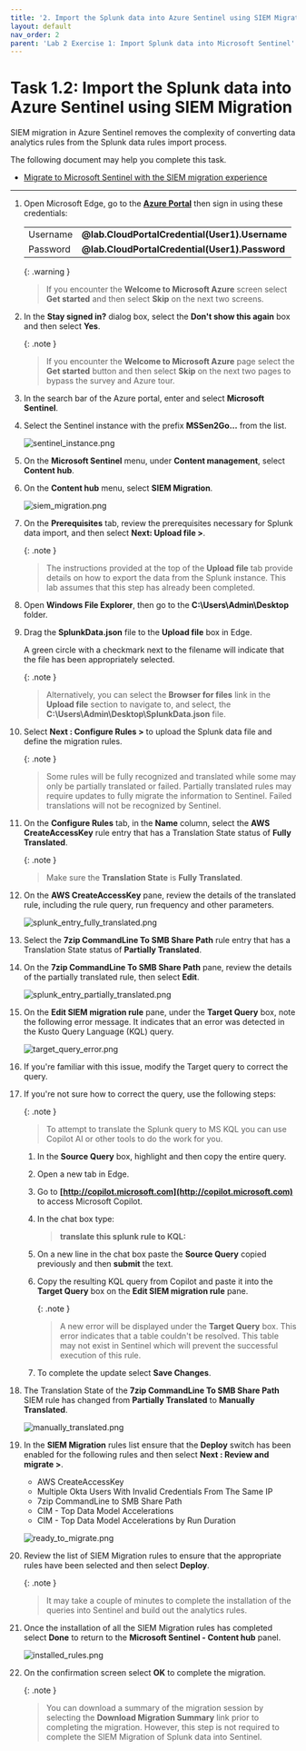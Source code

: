 ```yaml
---
title: '2. Import the Splunk data into Azure Sentinel using SIEM Migration'
layout: default
nav_order: 2
parent: 'Lab 2 Exercise 1: Import Splunk data into Microsoft Sentinel'
---
```


# Task 1.2: Import the Splunk data into Azure Sentinel using SIEM Migration

SIEM migration in Azure Sentinel removes the complexity of converting data analytics rules from the Splunk data rules import process.

The following document may help you complete this task.  

- [Migrate to Microsoft Sentinel with the SIEM migration experience](https://learn.microsoft.com/en-us/azure/sentinel/siem-migration)

---

1.  Open Microsoft Edge, go to the **[Azure Portal](https://portal.azure.com)** then sign in using these credentials:

    | | |
    |:--|:--|
    | Username | **@lab.CloudPortalCredential(User1).Username** |
    | Password | **@lab.CloudPortalCredential(User1).Password** |

    {: .warning }
    > If you encounter the **Welcome to Microsoft Azure** screen select **Get started** and then select **Skip** on the next two screens.

1.  In the **Stay signed in?** dialog box, select the **Don't show this again** box and then select **Yes**.

    {: .note }
    > If you encounter the **Welcome to Microsoft Azure** page select the **Get started** button and then select **Skip** on the next two pages to bypass the survey and Azure tour.

1.  In the search bar of the Azure portal, enter and select **Microsoft Sentinel**.

1.  Select the Sentinel instance with the prefix **MSSen2Go...** from the list.

    ![sentinel_instance.png](../media/sentinel_instance.png)

1.  On the **Microsoft Sentinel** menu, under **Content management**, select **Content hub**.

1.  On the **Content hub** menu, select **SIEM Migration**.

    ![siem_migration.png](../media/siem_migration.png)

1.  On the **Prerequisites** tab, review the prerequisites necessary for Splunk data import, and then select **Next: Upload file >**.

    {: .note }
    > The instructions provided at the top of the **Upload file** tab provide details on how to export the data from the Splunk instance. This lab assumes that this step has already been completed.

1.  Open **Windows File Explorer**, then go to the **C:\Users\Admin\Desktop** folder.

1.  Drag the **SplunkData.json** file to the **Upload file** box in Edge.

    A green circle with a checkmark next to the filename will indicate that the file has been appropriately selected.

    {: .note }
    >Alternatively, you can select the **Browser for files** link in the **Upload file** section to navigate to, and select, the **C:\Users\Admin\Desktop\SplunkData.json** file.

1.  Select **Next : Configure Rules >** to upload the Splunk data file and define the migration rules.

    {: .note }
    > Some rules will be fully recognized and translated while some may only be partially translated or failed. Partially translated rules may require updates to fully migrate the information to Sentinel. Failed translations will not be recognized by Sentinel.

1.  On the **Configure Rules** tab, in the **Name** column, select the **AWS CreateAccessKey** rule entry that has a Translation State status of **Fully Translated**.   

    {: .note }
    > Make sure the **Translation State** is **Fully Translated**.  
    
1.  On the **AWS CreateAccessKey** pane, review the details of the translated rule, including the rule query, run frequency and other parameters. 

    ![splunk_entry_fully_translated.png](../media/splunk_entry_fully_translated.png)  

1.  Select the **7zip CommandLine To SMB Share Path** rule entry that has a Translation State status of **Partially Translated**.  

1.  On the **7zip CommandLine To SMB Share Path** pane, review the details of the partially translated rule, then select **Edit**.

    ![splunk_entry_partially_translated.png](../media/splunk_entry_partially_translated.png)

1.  On the **Edit SIEM migration rule** pane, under the **Target Query** box, note the following error message. It indicates that an error was detected in the Kusto Query Language (KQL) query.

    ![target_query_error.png](../media/target_query_error.png)

1.  If you're familiar with this issue, modify the Target query to correct the query.

1.  If you're not sure how to correct the query, use the following steps:

    {: .note }
    > To attempt to translate the Splunk query to MS KQL you can use Copilot AI or other tools to do the work for you.

    1.  In the **Source Query** box, highlight and then copy the entire query.

    1.  Open a new tab in Edge.

    1.  Go to **[http://copilot.microsoft.com](http://copilot.microsoft.com)** to access Microsoft Copilot.

    1.  In the chat box type:

        >**translate this splunk rule to KQL:**
    
    1.  On a new line in the chat box paste the **Source Query** copied previously and then **submit** the text.

    1.  Copy the resulting KQL query from Copilot and paste it into the **Target Query** box on the **Edit SIEM migration rule** pane.

        {: .note }
        > A new error will be displayed under the **Target Query** box. This error indicates that a table couldn't be resolved. This table may not exist in Sentinel which will prevent the successful execution of this rule.

    1.  To complete the update select **Save Changes**.

1.  The Translation State of the **7zip CommandLine To SMB Share Path** SIEM rule has changed from **Partially Translated** to **Manually Translated**. 

    ![manually_translated.png](../media/manually_translated.png)

1.  In the **SIEM Migration** rules list ensure that the **Deploy** switch has been enabled for the following rules and then select **Next : Review and migrate >**.

    - AWS CreateAccessKey
    - Multiple Okta Users With Invalid Credentials From The Same IP
    - 7zip CommandLine to SMB Share Path
    - CIM - Top Data Model Accelerations
    - CIM - Top Data Model Accelerations by Run Duration

    ![ready_to_migrate.png](../media/ready_to_migrate_b.png)

1.  Review the list of SIEM Migration rules to ensure that the appropriate rules have been selected and then select **Deploy**.

    {: .note }
    >It may take a couple of minutes to complete the installation of the queries into Sentinel and build out the analytics rules.

1.  Once the installation of all the SIEM Migration rules has completed select **Done** to return to the **Microsoft Sentinel - Content hub** panel.

    ![installed_rules.png](../media/installed_rules.png)

1. On the confirmation screen select **OK** to complete the migration.

    {: .note }
    > You can download a summary of the migration session by selecting the **Download Migration Summary** link prior to completing the migration. However, this step is not required to complete the SIEM Migration of Splunk data into Sentinel.
